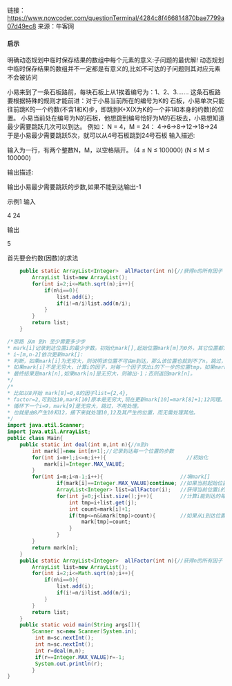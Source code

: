 链接：https://www.nowcoder.com/questionTerminal/4284c8f466814870bae7799a07d49ec8
来源：牛客网

#### 启示
明确动态规划中临时保存结果的数组中每个元素的意义:子问题的最优解!
动态规划中临时保存结果的数组并不一定都是有意义的,比如不可达的子问题则其对应元素不会被访问

小易来到了一条石板路前，每块石板上从1挨着编号为：1、2、3.......
这条石板路要根据特殊的规则才能前进：对于小易当前所在的编号为K的 石板，小易单次只能往前跳K的一个约数(不含1和K)步，即跳到K+X(X为K的一个非1和本身的约数)的位置。 小易当前处在编号为N的石板，他想跳到编号恰好为M的石板去，小易想知道最少需要跳跃几次可以到达。
例如：
N = 4，M = 24：
4->6->8->12->18->24
于是小易最少需要跳跃5次，就可以从4号石板跳到24号石板
输入描述:

输入为一行，有两个整数N，M，以空格隔开。 (4 ≤ N ≤ 100000) (N ≤ M ≤ 100000) 

输出描述:

输出小易最少需要跳跃的步数,如果不能到达输出-1

示例1
输入

4 24

输出

5


首先要会约数(因数)的求法
```java
    public static ArrayList<Integer>  allFactor(int n){//获得n的所有因子 除1 n外
        ArrayList list=new ArrayList();
        for(int i=2;i<=Math.sqrt(n);i++){
            if(n%i==0){
                list.add(i);
                if(i!=n/i)list.add(n/i);
            }
        }
        return list;
    }
```


```java
/*思路 从m 到n 至少需要多少步
* mark[i]记录到达位置i的最少步数。初始化mark[],起始位置mark[m]为0外，其它位置都为无穷大
* i~[m,n-2]依次更新mark[]:
* 判断，如果mark[i]为无穷大，则说明该位置不可由m到达，那么该位置也就到不了n。跳过，不作处理。减枝。
* 如果mark[i]不是无穷大，计算i的因子，对每一个因子求出i的下一步的位置tmp，如果mark[tmp]>mark[i]+1，更新mark[tmp]=mark[i]+1;
* 最终结果是mark[n],如果mark[n]是无穷大，则输出-1；否则返回mark[n]。
*/
/*
* 比如以8开始 mark[8]=0,8的因子list={2,4},
* factor=2,可到达10,mark[10]原本是无穷大,现在更新mark[10]=mark[8]+1;12同理。
* 循环下一个i=9，mark[9]是无穷大，跳过，不用处理。
* 也就是由8产生10和12，接下来就处理10,12及其产生的位置，而无需处理其他。
*/
import java.util.Scanner;
import java.util.ArrayList;
public class Main{
    public static int deal(int m,int n){//m到n
        int mark[]=new int[n+1];//记录到达每一个位置的步数
        for(int i=m+1;i<=n;i++){                          //初始化
            mark[i]=Integer.MAX_VALUE;
        }
        for(int i=m;i<n-1;i++){                         //填mark[]
                if(mark[i]==Integer.MAX_VALUE)continue; //如果当前起始位置本身不可达 不作处理
                ArrayList<Integer> list=allFactor(i);   //获得当前位置i的所有因子
                for(int j=0;j<list.size();j++){         //计算i能到达的每一个位置tmp
                    int tmp=i+list.get(j);
                    int count=mark[i]+1;
                    if(tmp<=n&&mark[tmp]>count){        //如果从i到达位置tmp的次数比以前记录的小 更新mark[tmp]
                        mark[tmp]=count;
                    }
                }          
        }
        return mark[n];
    }
    public static ArrayList<Integer>  allFactor(int n){//获得n的所有因子 除1 n外
        ArrayList list=new ArrayList();
        for(int i=2;i<=Math.sqrt(n);i++){
            if(n%i==0){
                list.add(i);
                if(i!=n/i)list.add(n/i);
            }
        }
        return list;
    }
    public static void main(String args[]){
        Scanner sc=new Scanner(System.in);
         int m=sc.nextInt();
         int n=sc.nextInt();
         int r=deal(m,n);
         if(r==Integer.MAX_VALUE)r=-1;
         System.out.println(r);
        }  
}
```
